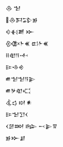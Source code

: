 <div class='block'>
<div class='line'>𒁲 𒈠</div>
<div class='line'>𒁲𒁕𒁉𒂊</div>
<div class='line'>𒄰𒈬𒋢 𒁍</div>
<div class='line'>𒍜𒈨𒌍 𒆗𒈨𒌍</div>
<div class='line'>𒍝𒊏𒀀𒋾</div>
<div class='line'>𒄿𒈾𒄴</div>
<div class='line'>𒌑𒈠𒈠𒀀𒉌</div>
<div class='line'>𒌑𒃻𒊏𒄣</div>
<div class='line'>𒆬𒌓 𒊭 𒀭</div>
<div class='line'>𒄿𒈠𒋛𒌋</div>
<div class='line'>𒌋𒌆𒇷 𒈗 𒁁𒉌𒐊</div>
<div class='line'>𒂊𒁍𒋗</div>
</div>